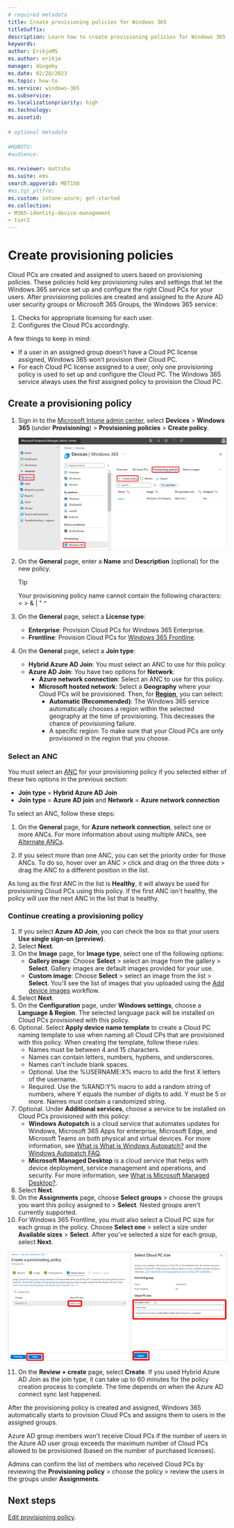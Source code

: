 ```yaml
---
# required metadata
title: Create provisioning policies for Windows 365
titleSuffix:
description: Learn how to create provisioning policies for Windows 365.
keywords:
author: ErikjeMS  
ms.author: erikje
manager: dougeby
ms.date: 02/28/2023
ms.topic: how-to
ms.service: windows-365
ms.subservice:
ms.localizationpriority: high
ms.technology:
ms.assetid: 

# optional metadata

#ROBOTS:
#audience:

ms.reviewer: mattsha
ms.suite: ems
search.appverid: MET150
#ms.tgt_pltfrm:
ms.custom: intune-azure; get-started
ms.collection:
- M365-identity-device-management
- tier2
---
```


# Create provisioning policies

Cloud PCs are created and assigned to users based on provisioning policies. These policies hold key provisioning rules and settings that let the Windows 365 service set up and configure the right Cloud PCs for your users. After provisioning policies are created and assigned to the Azure AD user security groups or Microsoft 365 Groups, the Windows 365 service:

1. Checks for appropriate licensing for each user.
2. Configures the Cloud PCs accordingly.

A few things to keep in mind:

- If a user in an assigned group doesn’t have a Cloud PC license assigned, Windows 365 won’t provision their Cloud PC.
- For each Cloud PC license assigned to a user, only one provisioning policy is used to set up and configure the Cloud PC. The Windows 365 service always uses the first assigned policy to provision the Cloud PC.

## Create a provisioning policy

1. Sign in to the [Microsoft Intune admin center](https://go.microsoft.com/fwlink/?linkid=2109431), select **Devices** > **Windows 365** (under **Provisioning**) > **Provisioning policies** > **Create policy**.

   ![Screenshot of create policy](./media/create-provisioning-policy/create-policy.png)
2. On the **General** page, enter a **Name** and **Description** (optional) for the new policy.

   > [!TIP]
   > Your provisioning policy name cannot contain the following characters: < > & | " ^

3. On the  **General** page, select a **License type**:
    - **Enterprise**: Provision Cloud PCs for Windows 365 Enterprise.
    - **Frontline**: Provision Cloud PCs for [Windows 365 Frontline](introduction-windows-365-frontline.md).
4. On the **General** page, select a **Join type**:
    - **Hybrid Azure AD Join**: You must select an ANC to use for this policy.
    - **Azure AD Join**: You have two options for **Network**:
        - **Azure network connection**: Select an ANC to use for this policy.
        - **Microsoft hosted network**: Select a **Geography** where your Cloud PCs will be provisioned. Then, for [**Region**](requirements.md#supported-azure-regions-for-cloud-pc-provisioning), you can select:
            - **Automatic (Recommended)**: The Windows 365 service automatically chooses a region within the selected geography at the time of provisioning. This decreases the chance of provisioning failure.
            - A specific region: To make sure that your Cloud PCs are only provisioned in the region that you choose.

### Select an ANC

You must select an [ANC](azure-network-connections.md) for your provisioning policy if you selected either of these two options in the previous section:

- **Join type** = **Hybrid Azure AD Join**
- **Join type** = **Azure AD join** and **Network** = **Azure network connection**

To select an ANC, follow these steps:

1. On the **General** page, for **Azure network connection**, select one or more ANCs. For more information about using multiple ANCs, see [Alternate ANCs](azure-network-connections.md#alternate-ancs).

2. If you select more than one ANC, you can set the priority order for those ANCs. To do so, hover over an ANC > click and drag on the three dots > drag the ANC to a different position in the list.

  As long as the first ANC in the list is **Healthy**, it will always be used for provisioning Cloud PCs using this policy. If the first ANC isn't healthy, the policy will use the next ANC in the list that is healthy.

### Continue creating a provisioning policy

1. If you select **Azure AD Join**, you can check the box so that your users **Use single sign-on (preview)**.
2. Select **Next**.
3. On the **Image** page, for **Image type**, select one of the following options:
    - **Gallery image**: Choose **Select** > select an image from the gallery > **Select**. Gallery images are default images provided for your use.
    - **Custom image**:  Choose **Select** > select an image from the list > **Select**. You'll see the list of images that you uploaded using the [Add device images](add-device-images.md) workflow.
4. Select **Next**.
5. On the **Configuration** page, under **Windows settings**, choose a **Language & Region**. The selected language pack will be installed on Cloud PCs provisioned with this policy.
6. Optional. Select **Apply device name template** to create a Cloud PC naming template to use when naming all Cloud CPs that are provisioned with this policy. When creating the template, follow these rules:
    - Names must be between 4 and 15 characters.
    - Names can contain letters, numbers, hyphens, and underscores.
    - Names can't include blank spaces.
    - Optional. Use the %USERNAME:X% macro to add the first X letters of the username.
    - Required. Use the %RAND:Y% macro to add a random string of numbers, where Y equals the number of digits to add. Y must be 5 or more. Names must contain a randomized string.
7. Optional. Under **Additional services**, choose a service to be installed on Cloud PCs provisioned with this policy:
    - **Windows Autopatch** is a cloud service that automates updates for Windows, Microsoft 365 Apps for enterprise, Microsoft Edge, and Microsoft Teams on both physical and virtual devices. For more information, see [What is What is Windows Autopatch?](/windows/deployment/windows-autopatch/overview/windows-autopatch-overview) and the [Windows Autopatch FAQ](https://go.microsoft.com/fwlink/?linkid=2200228).
    - **Microsoft Managed Desktop** is a cloud service that helps with device deployment, service management and operations, and security. For more information, see [What is Microsoft Managed Desktop?](/managed-desktop/intro/).
8. Select **Next**.
9. On the **Assignments** page, choose **Select groups** > choose the groups you want this policy assigned to > **Select**. Nested groups aren't currently supported.
10. For Windows 365 Frontline, you must also select a Cloud PC size for each group in the policy. Choose **Select one** > select a size under **Available sizes** > **Select**. After you've selected a size for each group, select **Next**.

   ![Screenshot of select Cloud PC size](./media/create-provisioning-policy/select-cloud-pc-size.png)

11. On the **Review + create** page, select **Create**. If you used Hybrid Azure AD Join as the join type, it can take up to 60 minutes for the policy creation process to complete. The time depends on when the Azure AD connect sync last happened.

After the provisioning policy is created and assigned, Windows 365 automatically starts to provision Cloud PCs and assigns them to users in the assigned groups.

Azure AD group members won't receive Cloud PCs if the number of users in the Azure AD user group exceeds the maximum number of Cloud PCs allowed to be provisioned (based on the number of purchased licenses).

Admins can confirm the list of members who received Cloud PCs by reviewing the **Provisioning policy** > choose the policy > review the users in the groups under **Assignments**.

<!-- ########################## -->
## Next steps

[Edit provisioning policy](edit-provisioning-policy.md).

